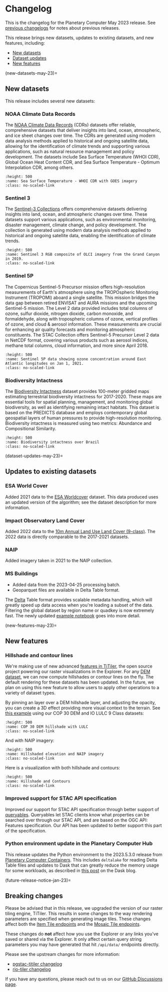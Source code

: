# Changelog

This is the changelog for the Planetary Computer May 2023 release. See <a href="docs/changelogs/history">previous changelogs</a> for notes about previous releases.

This release brings new datasets, updates to existing datasets, and new features, including:

- [New datasets](new-datasets-may-23)
- [Dataset updates](dataset-updates-may-23)
- [New features](new-features-may-23)

(new-datasets-may-23)=
## New datasets

This release includes several new datasets:

### NOAA Climate Data Records


The <a href="dataset/group/noaa-cdr">NOAA Climate Data Records</a> (CDRs) datasets  offer reliable, comprehensive datasets that deliver insights into land, ocean, atmospheric, and ice sheet changes over time. The CDRs are generated using modern data analysis methods applied to historical and ongoing satellite data, allowing for the identification of climate trends and supporting various applications, such as natural resource management and policy development. The datasets include Sea Surface Temperature (WHOI CDR), Global Ocean Heat Content CDR, and Sea Surface Temperature - Optimum Interpolation CDR, among others.

```{image} images/changelog-dataset-noaa-cdr.png
:height: 500
:name: Sea Surface Temperature - WHOI CDR with GOES imagery
:class: no-scaled-link
```

### Sentinel 3

The <a href="">Sentinel-3 Collections</a> offers comprehensive datasets delivering insights into land, ocean, and atmospheric changes over time. These datasets support various applications, such as environmental monitoring, disaster management, climate change, and policy development. The collection is generated using modern data analysis methods applied to historical and ongoing satellite data, enabling the identification of climate trends.

```{image} images/changelog-dataset-sentinel-3.png
:height: 500
:name: Sentinel 3 RGB composite of OLCI imagery from the Grand Canyon in 2019.
:class: no-scaled-link
```

### Sentinel 5P

The Copernicus Sentinel-5 Precursor mission offers high-resolution measurements of Earth's atmosphere using the TROPOspheric Monitoring Instrument (TROPOMI) aboard a single satellite. This mission bridges the data gap between retired ENVISAT and AURA missions and the upcoming Sentinel-5 mission. The Level 2 data provided includes total columns of ozone, sulfur dioxide, nitrogen dioxide, carbon monoxide, and formaldehyde, along with tropospheric columns of ozone, vertical profiles of ozone, and cloud & aerosol information. These measurements are crucial for enhancing air quality forecasts and monitoring atmospheric constituents. The STAC Collection offers Sentinel-5 Precursor Level 2 data in NetCDF format, covering various products such as aerosol indices, methane total columns, cloud information, and more since April 2018.

```{image} images/changelog-dataset-sentinel-5p.png
:height: 500
:name: Sentinel 5P data showing ozone concentration around East Atlantic longitudes on Jan 1, 2021.
:class: no-scaled-link
```

### Biodiversity Intactness

The <a href="dataset/io-biodiversity">Biodiversity Intactness</a> dataset provides 100-meter gridded maps estimating terrestrial biodiversity intactness for 2017-2020. These maps are essential tools for spatial planning, management, and monitoring global biodiversity, as well as identifying remaining intact habitats. This dataset is based on the PREDICTS database and employs contemporary global geospatial layers of human pressures to provide high-resolution monitoring. Biodiversity intactness is measured using two metrics: Abundance and Compositional Similarity.

```{image} images/changelog-dataset-io-biodiversity.png
:height: 500
:name: Biodiversity intactness over Brazil
:class: no-scaled-link
```

(dataset-updates-may-23)=
## Updates to existing datasets

### ESA World Cover

Added 2021 data to the [ESA Worldcover](dataset/esa-worldcover) dataset. This data produced uses an updated version of the algorithm; see the dataset description for more information.

### Impact Observatory Land Cover

Added 2022 data to the [10m Annual Land Use Land Cover (9-class)](dataset/io-lulc-9-class). The 2022 data is directly comparable to the 2017-2021 datasets.

### NAIP

Added imagery taken in 2021 to the NAIP collection.

### MS Buildings

- Added data from the 2023-04-25 processing batch.
- Geoparquet files are available in Delta Table format.

The [Delta](https://delta.io/) Table format provides scalable metadata handling, which will greatly speed up data access when you're loading a subset of the data. Filtering the global dataset by region name or quadkey is now extremely fast.
The newly updated [example notebook](https://planetarycomputer.microsoft.com/dataset/ms-buildings/#Example-Notebook) goes into more detail.

(new-features-may-23)=
## New features

### Hillshade and contour lines

We're making use of new advanced [features in
TiTiler](https://developmentseed.org/titiler/examples/notebooks/Working_with_Algorithm/),
the open source project powering our raster visualizations in the Explorer. For
any [DEM dataset](), we can now compute hillshades or contour lines on the fly. The
default rendering for these datasets has been updated. In the future, we plan on
using this new feature to allow users to apply other operations to a variety of dataset types.

By pinning an layer over a DEM hillshade layer, and adjusting the opacity, you
can create a 3D effect providing more visual context to the terrain. See [this
example](https://planetarycomputer.microsoft.com/explore?c=33.2568%2C-6.1073&z=7.79&v=2&d=io-lulc-9-class%7C%7Ccop-dem-glo-30&s=false%3A%3A62%3A%3Atrue%7C%7Ctrue%3A%3A100%3A%3Atrue&sr=desc%7C%7Cdesc&m=2021%7C%7CMost+recent&r=Default%7C%7CHillshade&ae=0)
using our COP 30 DEM and IO LULC 9 Class datasets:

```{image} images/docs-explorer-terrain-lulc.png
:height: 500
:name: COP 30 DEM hillshade with LULC
:class: no-scaled-link
```

And with NAIP imagery:

```{image} images/changelog-hillshade-imagery.png
:height: 500
:name: Hillshaded elevation and NAIP imagery
:class: no-scaled-link
```

Here is a visualization with both hillshade and contours:

```{image} images/changelog-hillshade-contours.png
:height: 500
:name: Hillshade and Contours
:class: no-scaled-link
```

### Improved support for STAC API specification

Improved our support for STAC API specification through better support of [queryables](https://github.com/stac-api-extensions/filter#queryables). Queryables let STAC clients know what properties can be searched over through our STAC API, and are based on the OGC API: Features specification. Our API has been updated to better support this part of the specification.

### Python environment update in the Planetary Computer Hub

This release updates the Python environment to the 2023.5.3.0 release from [Planetary Computer Containers](https://github.com/microsoft/planetary-computer-containers).
This includes `deltalake` for reading Delta Table files and updates to Dask that can greatly reduce the memory usage for some workloads, as described in [this post](https://blog.dask.org/2022/11/15/queuing) on the Dask blog.

(future-release-notice-jan-23)=
## Breaking changes

Please be advised that in this release, we upgraded the version of our raster tiling engine, TiTiler. This results in some changes to the way rendering parameters are specified when generating image tiles. These changes affect both the [Item Tile endpoints](https://planetarycomputer.microsoft.com/api/data/v1/docs#/Item%20tile%20endpoints) and the [Mosaic Tile endpoints](https://planetarycomputer.microsoft.com/api/data/v1/docs#/PgSTAC%20Mosaic%20endpoints).

These changes do **not** affect how you use the Explorer or any links you've saved or shared via the Explorer. It only affect certain query string parameters you may have generated that hit `/api/data/` endpoints directly.

Please see the upstream changes for more information:

- [pgstac-titiler changelog](https://github.com/stac-utils/titiler-pgstac/blob/master/CHANGES.md?plain=1#L55-L63)
- [rio-tiler changelog](https://github.com/cogeotiff/rio-tiler/blob/main/docs/src/v4_migration.md#band-names)

If you have any questions, please reach out to us on our [GitHub Discussions page](https://github.com/microsoft/planetarycomputer/discussions).
